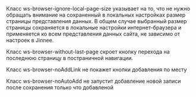 Класс ws-browser-ignore-local-page-size указывает на то, что не нужно обращать внимание на сохраненный в локальных настройках размер страницы представления данных.
В общем случае выбранный размер страницы сохраняется в локальные настройки интернет-браузера и применяется ко всем представления данных сайта, не зависимо от настроек в Jinnee.

Класс ws-browser-without-last-page скроет кнопку перехода на последнюю страницу в постраничной навигации.

Класс ws-browser-noAddLink не покажет кнопки добавления по месту

Класс ws-browser-noAutoAdd не запустит добавление новой записи после сохранения только что добавленой